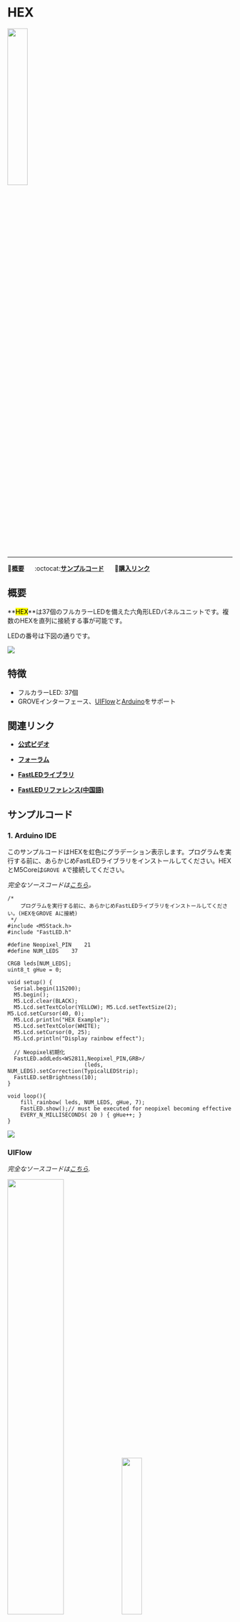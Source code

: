 # HEX

<img src="assets/img/product_pics/unit/unit_hex_01.png" width="30%" height="30%">

***

:memo:**[概要](#概要)**&nbsp;&nbsp;&nbsp;&nbsp;&nbsp;&nbsp;:octocat:**[サンプルコード](#サンプルコード)**&nbsp;&nbsp;&nbsp;&nbsp;&nbsp;&nbsp;🛒**[購入リンク](https://www.aliexpress.com/item/M5Stack-New-HEX-NeoPixel-LED-Board-with-WS6812-37pcs-NeoPixel-Three-GROVE-Port-and-Power-Input/32961683136.html)**

## 概要

**<mark>HEX</mark>**は37個のフルカラーLEDを備えた六角形LEDパネルユニットです。複数のHEXを直列に接続する事が可能です。

LEDの番号は下図の通りです。

<img src="assets/img/product_pics/unit/unit_hex_03.png">

## 特徴

- フルカラーLED: 37個
- GROVEインターフェース、[UIFlow](http://flow.m5stack.com)と[Arduino](http://www.arduino.cc)をサポート

## 関連リンク

- **[公式ビデオ](https://www.youtube.com/channel/UCozgFVglWYQXbvTmGyS739w)**

- **[フォーラム](http://forum.m5stack.com/)**

- **[FastLEDライブラリ](https://github.com/FastLED/FastLED/wiki/Overview)**

- **[FastLEDリファレンス(中国語)](http://www.taichi-maker.com/homepage/reference-index/arduino-library-index/fastled-library/)**

## サンプルコード

### 1. Arduino IDE

このサンプルコードはHEXを虹色にグラデーション表示します。プログラムを実行する前に、あらかじめFastLEDライブラリをインストールしてください。HEXとM5Coreは`GROVE A`で接続してください。

*完全なソースコードは[こちら](https://github.com/m5stack/M5-ProductExampleCodes/tree/master/Unit/HEX/Arduino)。*

```arduino
/*
    プログラムを実行する前に、あらかじめFastLEDライブラリをインストールしてください。(HEXをGROVE Aに接続)
 */
#include <M5Stack.h>
#include "FastLED.h"

#define Neopixel_PIN    21
#define NUM_LEDS    37

CRGB leds[NUM_LEDS];
uint8_t gHue = 0;

void setup() {
  Serial.begin(115200);
  M5.begin();
  M5.Lcd.clear(BLACK);
  M5.Lcd.setTextColor(YELLOW); M5.Lcd.setTextSize(2); M5.Lcd.setCursor(40, 0);
  M5.Lcd.println("HEX Example");
  M5.Lcd.setTextColor(WHITE);
  M5.Lcd.setCursor(0, 25);
  M5.Lcd.println("Display rainbow effect");

  // Neopixel初期化
  FastLED.addLeds<WS2811,Neopixel_PIN,GRB>/
                        (leds, NUM_LEDS).setCorrection(TypicalLEDStrip);
  FastLED.setBrightness(10);
}

void loop(){
    fill_rainbow( leds, NUM_LEDS, gHue, 7);
    FastLED.show();// must be executed for neopixel becoming effective
    EVERY_N_MILLISECONDS( 20 ) { gHue++; }
}
```

<img src="assets/img/product_pics/unit/unit_example/HEX/example_unit_dual_button_03.png">

### UIFlow

*完全なソースコードは[こちら](https://github.com/m5stack/M5-ProductExampleCodes/tree/master/Unit/HEX/UIFlow).*

<img src="assets/img/product_pics/unit/unit_example/HEX/example_unit_dual_button_01.png" width="50%" height="50%"> <img src="assets/img/product_pics/unit/unit_example/HEX/example_unit_dual_button_02.png" width="30%" height="30%">

### ピンマップ

**HEXをGROVE Aに接続**

<table>
 <tr><td>M5Core(GROVE A)</td><td>GPIO22</td><td>GPIO21</td><td>5V</td><td>GND</td></tr>
 <tr><td>HEX Unit</td><td> </td><td>HEX Pin</td><td>5V</td><td>GND</td></tr>
</table>

**HEXをGROVE Bに接続**

<table>
<tr><td>M5Core(GROVE B)</td><td>GPIO36</td><td>GPIO26</td><td>5V</td><td>GND</td></tr>
 <tr><td>HEX Unit</td><td> </td><td>HEX Pin</td><td>5V</td><td>GND</td></tr>
</table>

**HEXをGROVE Cに接続**

<table>
<tr><td>M5Core(GROVE C)</td><td>GPIO16</td><td>GPIO17</td><td>5V</td><td>GND</td></tr>
 <tr><td>HEX Unit</td><td> </td><td>HEX Pin</td><td>5V</td><td>GND</td></tr>
</table>